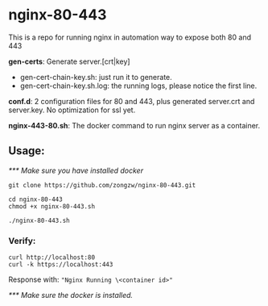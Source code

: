 # nginx-80-443

This is a repo for running nginx in automation way to expose both 80 and 443

**gen-certs**: Generate server.[crt|key]
* gen-cert-chain-key.sh: just run it to generate.
* gen-cert-chain-key.sh.log: the running logs, please notice the first line.
    
**conf.d**: 2 configuration files for 80 and 443, plus generated server.crt and server.key. No optimization for ssl yet.

**nginx-443-80.sh**: The docker command to run nginx server as a container.


## Usage: 

_*** Make sure you have installed docker_

```
git clone https://github.com/zongzw/nginx-80-443.git

cd nginx-80-443
chmod +x nginx-80-443.sh

./nginx-80-443.sh
```

### Verify: 
```
curl http://localhost:80
curl -k https://localhost:443
```

Response with: `"Nginx Running \<container id>"`


_*** Make sure the docker is installed._
